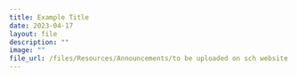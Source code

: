 ```yaml
---
title: Example Title
date: 2023-04-17
layout: file
description: ""
image: ""
file_url: /files/Resources/Announcements/to be uploaded on sch website dsa 2023.pdf
---
```

